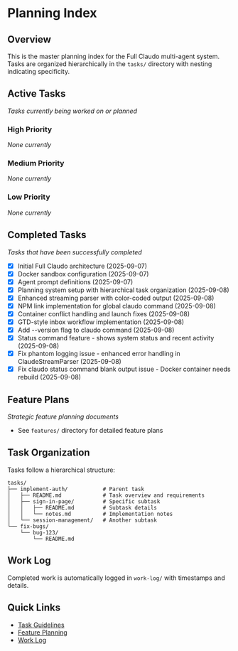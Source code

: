 # Planning Index

## Overview
This is the master planning index for the Full Claudo multi-agent system. Tasks are organized hierarchically in the `tasks/` directory with nesting indicating specificity.

## Active Tasks
_Tasks currently being worked on or planned_

### High Priority
_None currently_

### Medium Priority
_None currently_

### Low Priority
_None currently_

## Completed Tasks
_Tasks that have been successfully completed_

- [x] Initial Full Claudo architecture (2025-09-07)
- [x] Docker sandbox configuration (2025-09-07)
- [x] Agent prompt definitions (2025-09-07)
- [x] Planning system setup with hierarchical task organization (2025-09-08)
- [x] Enhanced streaming parser with color-coded output (2025-09-08)
- [x] NPM link implementation for global claudo command (2025-09-08)
- [x] Container conflict handling and launch fixes (2025-09-08)
- [x] GTD-style inbox workflow implementation (2025-09-08)
- [x] Add --version flag to claudo command (2025-09-08)
- [x] Status command feature - shows system status and recent activity (2025-09-08)
- [x] Fix phantom logging issue - enhanced error handling in ClaudeStreamParser (2025-09-08)
- [x] Fix claudo status command blank output issue - Docker container needs rebuild (2025-09-08)

## Feature Plans
_Strategic feature planning documents_

- See `features/` directory for detailed feature plans

## Task Organization

Tasks follow a hierarchical structure:
```
tasks/
├── implement-auth/           # Parent task
│   ├── README.md             # Task overview and requirements
│   ├── sign-in-page/         # Specific subtask
│   │   ├── README.md         # Subtask details
│   │   └── notes.md          # Implementation notes
│   └── session-management/   # Another subtask
└── fix-bugs/
    └── bug-123/
        └── README.md
```

## Work Log
Completed work is automatically logged in `work-log/` with timestamps and details.

## Quick Links
- [Task Guidelines](tasks/README.md)
- [Feature Planning](features/README.md)
- [Work Log](../work-log/README.md)